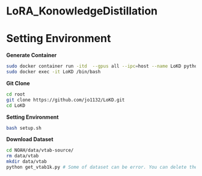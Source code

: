 # LoRA_KonowledgeDistillation
# Setting Environment
**Generate Container**
```bash
sudo docker container run -itd  --gpus all --ipc=host --name LoKD python:3.8
sudo docker exec -it LoKD /bin/bash
```
**Git Clone**
```bash
cd root
git clone https://github.com/jo1132/LoKD.git
cd LoKD
```
**Setting Environment**
```bash
bash setup.sh
```
**Download Dataset**
```bash
cd NOAH/data/vtab-source/
rm data/vtab
mkdir data/vtab
python get_vtab1k.py # Some of dataset can be error. You can delete the item of dataset list.
```
